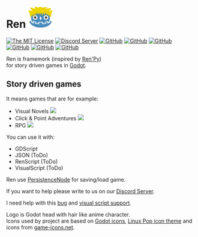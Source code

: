 # Ren ![Logo](graphics/window_icon.png)
[![The MIT License](https://img.shields.io/badge/license-MIT-orange.svg?style=flat-square)](LICENSE)
[![Discord Server](https://img.shields.io/discord/484604562183815169.svg?style=flat-square)](https://discord.gg/K9gvjdg)
[![GitHub](https://img.shields.io/github/contributors/jeremi360/Ren.svg?style=flat-square)](https://github.com/jeremi360/Ren)
[![GitHub](https://img.shields.io/github/stars/jeremi360/Ren.svg?style=flat-square)](https://github.com/jeremi360/Ren)
[![GitHub](https://img.shields.io/github/forks/jeremi360/Ren.svg?style=flat-square)](https://github.com/jeremi360/Ren/network)
[![GitHub](https://img.shields.io/github/watchers/badges/shields.svg?label=Watch&style=flat-square)](https://github.com/jeremi360/Ren)
[![GitHub](https://img.shields.io/github/issues/jeremi360/Ren.svg?style=flat-square)](https://github.com/jeremi360/Ren/issues)
[![GitHub](https://img.shields.io/github/issues-closed/jeremi360/Ren.svg?style=flat-square)](https://github.com/jeremi360/Ren/issues)

Ren is framemork (inspired by [Ren'Py](https://www.renpy.org))
<br/> for story driven games in [Godot](https://godotengine.org).

## Story driven games

It means games that are for example:

- Visual Novels ![](https://img.shields.io/badge/VN-90%25-brightgreen.svg?style=flat-square)
- Click & Point Adventures ![](https://img.shields.io/badge/Adv-25%25-yellowgreen.svg?style=flat-square)
- RPG ![](https://img.shields.io/badge/RPG-40%25-green.svg?style=flat-square)

You can use it with:
- GDScript
- JSON (ToDo)
- RenScript (ToDo)
- VisualScript (ToDo)

Ren use [PersistenceNode](https://github.com/MatiasVME/Persistence) for saving/load game.

If you want to help please write to us on our [Discord Server](https://discord.gg/K9gvjdg).

I need help with this [bug](https://github.com/jeremi360/Ren/issues/68) and [visual script support](https://github.com/jeremi360/Ren/issues/26).

Logo is Godot head with hair like anime character.<br/>
Icons used by project are based on [Godot icons](https://github.com/godotengine/godot-design/tree/master/engine/icons/optimized), [Linux Pop icon theme](https://github.com/pop-os/icon-theme) and icons from [game-icons.net](https://game-icons.net).



